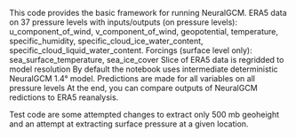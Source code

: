 This code provides the basic framework for running NeuralGCM.
ERA5 data on 37 pressure levels with inputs/outputs (on pressure levels): u_component_of_wind, v_component_of_wind, geopotential, temperature, specific_humidity, specific_cloud_ice_water_content, specific_cloud_liquid_water_content.
Forcings (surface level only): sea_surface_temperature, sea_ice_cover
Slice of ERA5 data is regridded to model resolution
By default the notebook uses intermediate deterministic NeuralGCM 1.4° model. 
Predictions are made for all variables on all pressure levels
At the end, you can compare outputs of NeuralGCM redictions to ERA5 reanalysis. 

Test code are some attempted changes to extract only 500 mb geoheight and an attempt at extracting surface pressure at a given location. 

